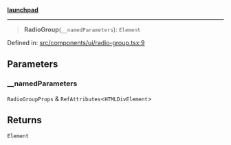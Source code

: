 [**launchpad**](index.md)

***

> **RadioGroup**(`__namedParameters`): `Element`

Defined in: [src/components/ui/radio-group.tsx:9](https://github.com/victorbratov/launchpad/blob/35b0965dd86b05a55a9206d809917613bd599c25/src/components/ui/radio-group.tsx#L9)

## Parameters

### \_\_namedParameters

`RadioGroupProps` & `RefAttributes`\<`HTMLDivElement`\>

## Returns

`Element`
